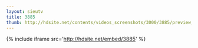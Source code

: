 ```yaml
---
layout: sieutv
title: 3885
thumb: http://hdsite.net/contents/videos_screenshots/3000/3885/preview_360p.mp4.jpg
---
```

{% include iframe src='http://hdsite.net/embed/3885' %}
 
